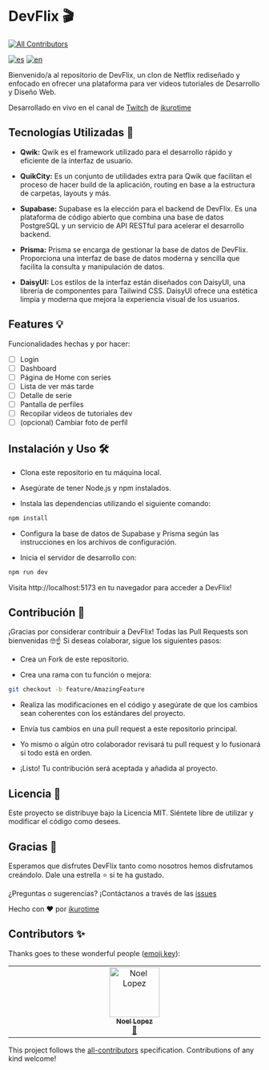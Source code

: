 # DevFlix 🎬
<!-- ALL-CONTRIBUTORS-BADGE:START - Do not remove or modify this section -->
[![All Contributors](https://img.shields.io/badge/all_contributors-1-orange.svg?style=flat-square)](#contributors-)
<!-- ALL-CONTRIBUTORS-BADGE:END -->
[![es](https://img.shields.io/badge/lang-es-red.svg)](https://github.com/ikurotime/devflix/blob/main/README.md)
[![en](https://img.shields.io/badge/lang-en-blue.svg)](https://github.com/ikurotime/devflix/blob/main/README.en.md)

Bienvenido/a al repositorio de DevFlix, un clon de Netflix rediseñado y enfocado en ofrecer una plataforma para ver videos tutoriales de Desarrollo y Diseño Web.

Desarrollado en vivo en el canal de [Twitch](https://twitch.tv/ikurotime) de [ikurotime](https://davidhuertas.dev)

## Tecnologías Utilizadas 🚀

- **Qwik:** Qwik es el framework utilizado para el desarrollo rápido y eficiente de la interfaz de usuario.

- **QuikCity:** Es un conjunto de utilidades extra para Qwik que facilitan el proceso de hacer build de la aplicación, routing en base a la estructura de carpetas, layouts y más.

- **Supabase:** Supabase es la elección para el backend de DevFlix. Es una plataforma de código abierto que combina una base de datos PostgreSQL y un servicio de API RESTful para acelerar el desarrollo backend.

- **Prisma:** Prisma se encarga de gestionar la base de datos de DevFlix. Proporciona una interfaz de base de datos moderna y sencilla que facilita la consulta y manipulación de datos.

- **DaisyUI:** Los estilos de la interfaz están diseñados con DaisyUI, una librería de componentes para Tailwind CSS. DaisyUI ofrece una estética limpia y moderna que mejora la experiencia visual de los usuarios.

## Features 💡

Funcionalidades hechas y por hacer:

- [ ] Login
- [ ] Dashboard
- [ ] Página de Home con series
- [ ] Lista de ver más tarde
- [ ] Detalle de serie
- [ ] Pantalla de perfiles
- [ ] Recopilar videos de tutoriales dev
- [ ] (opcional) Cambiar foto de perfil

## Instalación y Uso 🛠️

- Clona este repositorio en tu máquina local.

- Asegúrate de tener Node.js y npm instalados.

- Instala las dependencias utilizando el siguiente comando:

```bash
npm install
```

- Configura la base de datos de Supabase y Prisma según las instrucciones en los archivos de configuración.

- Inicia el servidor de desarrollo con:

```bash
npm run dev
```

Visita http://localhost:5173 en tu navegador para acceder a DevFlix!

## Contribución 🤝

¡Gracias por considerar contribuir a DevFlix! Todas las Pull Requests son bienvenidas 🤓☝ Si deseas colaborar, sigue los siguientes pasos:

- Crea un Fork de este repositorio.

- Crea una rama con tu función o mejora:

```bash
git checkout -b feature/AmazingFeature
```

- Realiza las modificaciones en el código y asegúrate de que los cambios sean coherentes con los estándares del proyecto.

- Envía tus cambios en una pull request a este repositorio principal.

- Yo mismo o algún otro colaborador revisará tu pull request y lo fusionará si todo está en orden.

- ¡Listo! Tu contribución será aceptada y añadida al proyecto.

## Licencia 📄

Este proyecto se distribuye bajo la Licencia MIT. Siéntete libre de utilizar y modificar el código como desees.

## Gracias 🎉
Esperamos que disfrutes DevFlix tanto como nosotros hemos disfrutamos creándolo. Dale una estrella ⭐ si te ha gustado.

¿Preguntas o sugerencias? ¡Contáctanos a través de las [issues](https://github.com/ikurotime/devflix/issues)

Hecho con ❤️ por [ikurotime](https://davidhuertas.dev)
## Contributors ✨

Thanks goes to these wonderful people ([emoji key](https://allcontributors.org/docs/en/emoji-key)):

<!-- ALL-CONTRIBUTORS-LIST:START - Do not remove or modify this section -->
<!-- prettier-ignore-start -->
<!-- markdownlint-disable -->
<table>
  <tbody>
    <tr>
      <td align="center" valign="top" width="14.28%"><a href="https://github.com/noel-lopez"><img src="https://avatars.githubusercontent.com/u/82571330?v=4?s=100" width="100px;" alt="Noel Lopez"/><br /><sub><b>Noel Lopez</b></sub></a><br /><a href="https://github.com/ikurotime/devflix/commits?author=noel-lopez" title="Documentation">📖</a></td>
    </tr>
  </tbody>
</table>

<!-- markdownlint-restore -->
<!-- prettier-ignore-end -->

<!-- ALL-CONTRIBUTORS-LIST:END -->

This project follows the [all-contributors](https://github.com/all-contributors/all-contributors) specification. Contributions of any kind welcome!